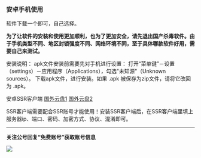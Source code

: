 ### 安卓手机使用
软件下载一个即可，自己选择。

**为了让软件的安装和使用更加顺利，也为了更加安全，请先退出国产杀毒软件。由于手机类型不同、地区封锁强度不同、网络环境不同，至于具体哪款软件好用，需要自己来测试。**

安装说明：
apk文件安装前需要先对手机进行设置： 打开“菜单键”－设置（settings）－应用程序（Applications），勾选"未知源"（Unknown sources）。
下载apk文件，进行安装。如果 .apk 被保存为zip文件，请将它改回为 .apk。

安卓SSR客户端 
[国外云盘1](https://github.com/shadowsocksr-backup/shadowsocksr-android/releases/download/3.4.0.8/shadowsocksr-release.apk) 
[国外云盘2](https://nofile.io/f/rvTJoj0h5GC/shadowsocksr-release.apk) 


SSR客户端需要配合SSR账号才能使用！安装SSR客户端后，在SSR客户端里填上服务器ip、端口、密码、加密方式、协议、混淆即可。

***


**关注公号回复“免费账号”获取账号信息**

![](https://m.wiredtiger.org/mfzh/qrcode.jpg)